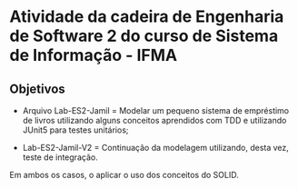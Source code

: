 # Atividade da cadeira de Engenharia de Software 2 do curso de Sistema de Informação - IFMA

## Objetivos
* Arquivo Lab-ES2-Jamil = Modelar um pequeno sistema de empréstimo de livros utilizando alguns conceitos aprendidos com TDD e utilizando JUnit5 para testes unitários;

* Lab-ES2-Jamil-V2 = Continuação da modelagem utilizando, desta vez, teste de integração.

Em ambos os casos, o aplicar o uso dos conceitos do SOLID.
